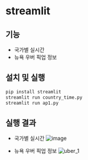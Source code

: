 # streamlit
## **기능**
- 국가별 실시간
- 뉴욕 우버 픽업 정보
## **설치 및 실행**
```py
pip install streamlit
streamlit run country_time.py
streamlit run ap1.py
```
## **실행 결과**
- 국가별 실시간
![image](https://github.com/user-attachments/assets/8b5c90fd-5652-421c-b789-0605584b5aaa)

- 뉴욕 우버 픽업 정보
![uber_1](https://github.com/user-attachments/assets/23fba00f-ab9b-43e3-aed9-007c3f0dc9f8)

